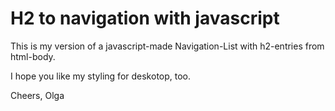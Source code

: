 # H2 to navigation with javascript

This is my version of a javascript-made Navigation-List with h2-entries from html-body.

I hope you like my styling for deskotop, too.

Cheers, Olga
